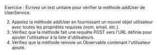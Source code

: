 Exercice : Écrivez un test unitaire pour vérifier la méthode addUser de UserService.

2. Appelez la méthode addUser en fournissant un nouvel objet utilisateur avec toutes les propriétés requises (nom, email, etc.).
3. Vérifiez que la méthode fait une requête POST vers l'URL définie pour ajouter l'utilisateur à la liste d'utilisateurs.
4. Vérifiez que la méthode renvoie un Observable contenant l'utilisateur ajouté.